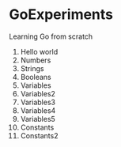 # GoExperiments
Learning Go from scratch
1. Hello world
2. Numbers
3. Strings
4. Booleans
5. Variables
6. Variables2
7. Variables3
8. Variables4
9. Variables5
10. Constants
11. Constants2
